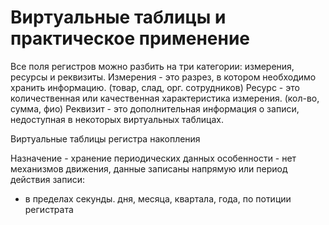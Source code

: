 # Виртуальные таблицы и практическое применение
Все поля регистров можно разбить на три категории: измерения, ресурсы и реквизиты.
Измерения - это разрез, в котором необходимо хранить информацию. (товар, слад, орг. сотрудников)
Ресурс - это количественная или качественная характеристика измерения. (кол-во, сумма, фио)
Реквизит - это дополнительная информация о записи, недоступная в некоторых виртуальных таблицах.

Виртуальные таблицы регистра накопления

Назначение - хранение периодических данных
особенности - нет механизмов движения, данные записаны напрямую или
период действия записи:
- в пределах секунды. дня, месяца, квартала, года, по потиции регистрата
